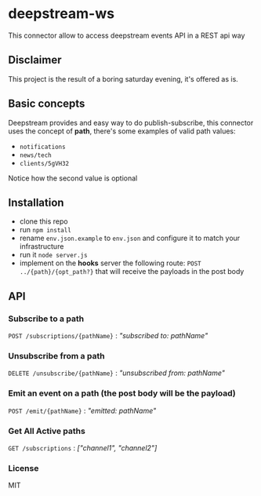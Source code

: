 # deepstream-ws
This connector allow to access deepstream events API in a REST api way

## Disclaimer
This project is the result of a boring saturday evening, it's offered as is.

## Basic concepts
Deepstream provides and easy way to do publish-subscribe, this connector uses the concept of **path**,
 there's some examples of valid path values:
- ```notifications```
- ```news/tech```
- ```clients/5gVH32```

Notice how the second value is optional

## Installation
- clone this repo
- run ```npm install```
- rename ```env.json.example``` to ```env.json``` and configure it to match your infrastructure
- run it ```node server.js```
- implement on the **hooks** server the following route: ```POST ../{path}/{opt_path?}``` that will receive the payloads in the post body

## API

### Subscribe to a path
`POST /subscriptions/{pathName}` : *"subscribed to: pathName"*
### Unsubscribe from a path
`DELETE /unsubscribe/{pathName}` : *"unsubscribed from: pathName"*
### Emit an event on a path (the post body will be the payload)
`POST /emit/{pathName}` : *"emitted: pathName"*
### Get All Active paths
`GET /subscriptions` : *["channel1", "channel2"]*

### License
MIT
